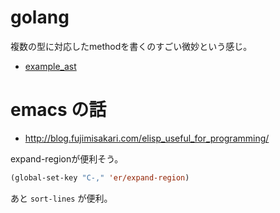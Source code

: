 # golang

複数の型に対応したmethodを書くのすごい微妙という感じ。

- [example_ast](./example_ast)

# emacs の話

- http://blog.fujimisakari.com/elisp_useful_for_programming/

expand-regionが便利そう。

```lisp
(global-set-key "C-," 'er/expand-region)
```

あと `sort-lines` が便利。

